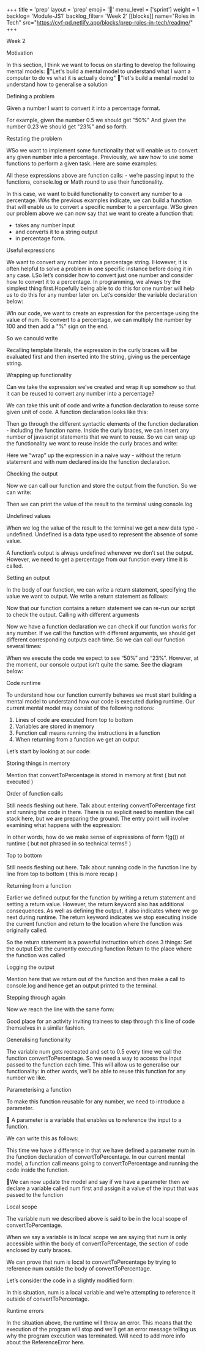 +++
title = 'prep'
layout = 'prep'
emoji= '📝'
menu_level = ['sprint']
weight = 1
backlog= 'Module-JS1'
backlog_filter= 'Week 2'
[[blocks]]
name="Roles in Tech"
src="https://cyf-pd.netlify.app/blocks/prep-roles-in-tech/readme/"
+++


Week 2

Motivation

In this section, I think we want to focus on starting to develop the following mental models:
🧵"Let's build a mental model to understand what I want a computer to do vs what it is actually doing"
🧵"let's build a mental model to understand how to generalise a solution



Defining a problem


Given a number I want to convert it into a percentage format.

For example, given the number 0.5 we should get "50%"
And given the number 0.23 we should get "23%" and so forth.

Restating the problem



WSo we want to implement some functionality that will enable us to convert any given number into a percentage.
Previously, we saw how to use some functions to perform a given task. Here are some examples:





All these expressions above are function calls:  - we’re passing input to the functions, console.log or Math.round to use their functionality. 




In this case, we want to build functionality to convert any number to a percentage. WAs the previous examples indicate, we can build a function that will enable us to convert a specific number to a percentage. WSo given our problem above we can now say that we want to create a function that:
- takes any number input
-  and converts it to a string output 
- in percentage form. 


Useful expressions



We want to convert any number into a percentage string. IHowever, it is often helpful to solve a problem in one specific instance before doing it in any case. LSo let’s consider how to convert just one number and consider how to convert it to a percentage. In programming, we always try the simplest thing first.Hopefully being able to do this for one number will help us to do this for any number later on.
Let’s consider the variable declaration below:



WIn our code, we want to create an expression for the percentage using the value of num. 
To convert to a percentage, we can multiply the number by 100 and then add a "%" sign on the end.

So we canould write

 

Recalling template literals, the expression in the curly braces will be evaluated first and then inserted into the string, giving us the percentage string.



Wrapping up functionality

Can we take the expression we’ve created and wrap it up somehow so that it can be reused to convert any number into a percentage?


We can take this unit of code and write a function declaration to reuse some given unit of code. A function declaration looks like this:



Then go through the different syntactic elements of the function declaration - including the function name. 
Inside the curly braces, we can insert any number of javascript statements that we want to reuse. So we can wrap up the functionality we want to reuse inside the curly braces and write:




Here we “wrap” up the expression in a naive way - without the return statement and with num declared inside the function declaration. 



Checking the output



Now we can call our function and store the output from the function.
So we can write:



Then we can print the value of the result to the terminal using console.log





Undefined values


When we log the value of the result to the terminal we get a new data type - undefined. Undefined is a data type used to represent the absence of some value. 

A function’s output is always undefined whenever we don’t set the output.
However, we need to get a percentage from our function every time it is called.


Setting an output


In the body of our function, we can write a return statement, specifying the value we want to output. We write a return statement as follows:



Now that our function contains a return statement we can re-run our script to check the output.
Calling with different arguments



Now we have a function declaration we can check if our function works for any number. If we call the function with different arguments, we should get different corresponding outputs each time.
So we can call our function several times:



When we execute the code we expect to see “50%” and “23%”.
However, at the moment, our console output isn’t quite the same. See the diagram below:




Code runtime

To understand how our function currently behaves we must start building a mental model to understand how our code is executed during runtime. Our current mental model may consist of the following notions:

1. Lines of code are executed from top to bottom
2. Variables are stored in memory
2. Function call means running the instructions in a function
3. When returning from a function we get an output


Let’s start by looking at our code:





Storing things in memory

Mention that convertToPercentage is stored in memory at first ( but not executed )

Order of function calls

Still needs fleshing out here. Talk about entering convertToPercentage first and running the code in there. There is no explicit need to mention the call stack here, but we are preparing the ground. The entry point will involve examining what happens with the expression:



In other words, how do we make sense of expressions of form f(g()) at runtime ( but not phrased in so technical terms!! )


Top to bottom



Still needs fleshing out here. Talk about running code in the function line by line from top to bottom ( this is more recap )



Returning from a function


Earlier we defined output for the function by writing a return statement and setting a return value. However, the return keyword also has additional consequences. As well as defining the output, it also indicates where we go next during runtime. The return keyword indicates we stop executing inside the current function and return to the location where the function was originally called.

So the return statement is a powerful instruction which does 3 things:
Set the output
Exit the currently executing function
Return to the place where the function was called




Logging the output


Mention here that we return out of the function and then make a call to console.log and hence get an output printed to the terminal.


Stepping through again

Now we reach the line with the same form:

Good place for an activity inviting trainees to step through this line of code themselves in a similar fashion.


Generalising functionality 

The variable num gets recreated and set to 0.5 every time we call the function convertToPercentage. So we need a way to access the input passed to the function each time. This will allow us to generalise our functionality: in other words, we’ll be able to reuse this function for any number we like.

Parameterising a function

To make this function reusable for any number, we need to introduce a parameter.


🔑 A parameter is a variable that enables us to reference the input to a function. 

We can write this as follows:




This time we have a difference in that we have defined a parameter num in the function declaration of convertToPercentage. In our current mental model, a function call means going to convertToPercentage and running the code inside the function.

🔑We can now update the model and say if we have a parameter then we declare a variable called num first and assign it a value of the input that was passed to the function

Local scope

The variable num we described above is said to be in the local scope of convertToPercentage. 

When we say a variable is in local scope we are saying that num is only accessible within the body of convertToPercentage, the section of code enclosed by curly braces. 

We can prove that num is local to convertToPercentage by trying to reference num outside the body of convertToPercentage.

Let’s consider the code in a slightly modified form:



In this situation, num is a local variable and we’re attempting to reference it outside of convertToPercentage. 



Runtime errors


In the situation above, the runtime will throw an error. This means that the execution of the program will stop and we’ll get an error message telling us why the program execution was terminated. 
Will need to add more info about the ReferenceError here. 








